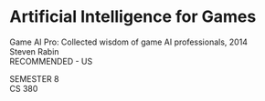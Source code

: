 # Artificial Intelligence for Games
Game AI Pro: Collected wisdom of game AI professionals, 2014<br>
Steven Rabin
<br>RECOMMENDED - US

SEMESTER 8<br>
CS 380
